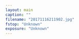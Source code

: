 ```yaml
---
layout: main
caption: ""
filename: "20171116211902.jpg"
fstop: "Unknown"
exposure: "Unknown"
---
```

